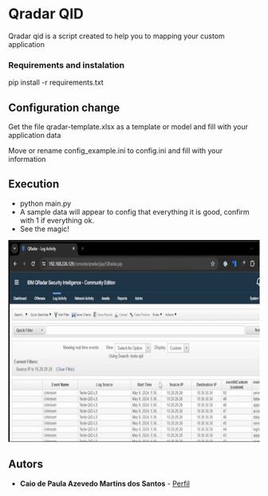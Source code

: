 # Qradar QID 
Qradar qid is a script created to help you to mapping your custom application

### Requirements and instalation
pip install -r requirements.txt

## Configuration change
Get the file qradar-template.xlsx as a template or model and fill with your application data

Move or rename config_example.ini to config.ini and fill with your information

## Execution
* python main.py
* A sample data will appear to config that everything it is good, confirm with 1 if everything ok.
* See the magic!

<img src="https://github.com/azevecaio/qradar-qid/blob/main/qradar-qid-gif.gif" width="720" height="405" />

## Autors
* **Caio de Paula Azevedo Martins dos Santos** - [Perfil](https://github.com/azevecaio)
